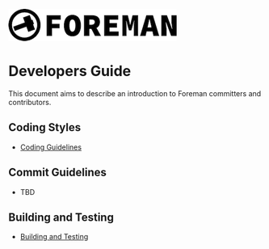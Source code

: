 ![foreman_logo](./img/icon.png)

# Developers Guide

This document aims to describe an introduction to Foreman committers and contributors.

## Coding Styles

- [Coding Guidelines](coding_guideline.md)

## Commit Guidelines

- TBD

## Building and Testing

- [Building and Testing](building_and_testing.md)
